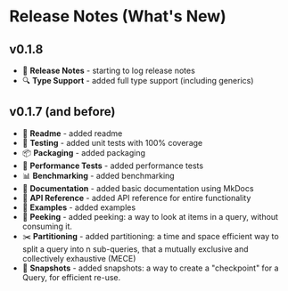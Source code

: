 # Release Notes (What's New)

## v0.1.8

* 📝 **Release Notes** - starting to log release notes
* 🔍 **Type Support** - added full type support (including generics)

## v0.1.7 (and before)

* 📝 **Readme** - added readme
* 🧪 **Testing** - added unit tests with 100% coverage
* 📦 **Packaging** - added packaging
* 🧪 **Performance Tests** - added performance tests
* 📊 **Benchmarking** - added benchmarking
* 📝 **Documentation** - added basic documentation using MkDocs
* 📝 **API Reference** - added API reference for entire functionality
* 📝 **Examples** - added examples
* 🫣 **Peeking** - added peeking: a way to look at items in a query, without consuming it.
* ✂️ **Partitioning** - added partitioning: a time and space efficient way to split a query into n sub-queries, 
that a mutually exclusive and collectively exhaustive (MECE)
* 📸 **Snapshots** - added snapshots: a way to create a "checkpoint" for a Query, for efficient re-use.
